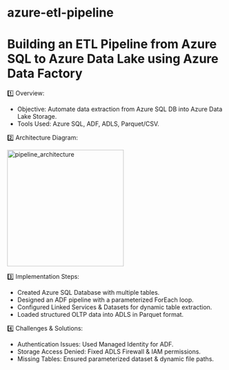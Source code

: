 # azure-etl-pipeline

# Building an ETL Pipeline from Azure SQL to Azure Data Lake using Azure Data Factory

1️⃣ Overview:

- Objective: Automate data extraction from Azure SQL DB into Azure Data Lake Storage.
- Tools Used: Azure SQL, ADF, ADLS, Parquet/CSV.


2️⃣ Architecture Diagram:

<img width="270" alt="pipeline_architecture" src="https://github.com/user-attachments/assets/43367168-3206-406c-8720-4c751349a3e4" />



3️⃣ Implementation Steps:

- Created Azure SQL Database with multiple tables.
- Designed an ADF pipeline with a parameterized ForEach loop.
- Configured Linked Services & Datasets for dynamic table extraction.
- Loaded structured OLTP data into ADLS in Parquet format.


4️⃣ Challenges & Solutions:

- Authentication Issues: Used Managed Identity for ADF.
- Storage Access Denied: Fixed ADLS Firewall & IAM permissions.
- Missing Tables: Ensured parameterized dataset & dynamic file paths.
